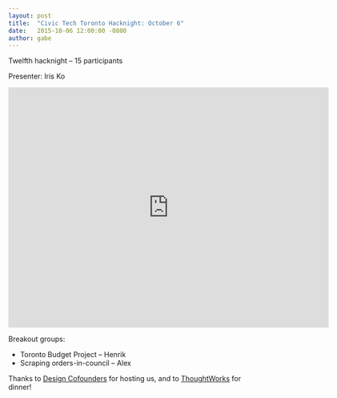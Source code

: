 ```yaml
---
layout: post
title:  "Civic Tech Toronto Hacknight: October 6"
date:   2015-10-06 12:00:00 -0800
author: gabe
---
```

Twelfth hacknight – 15 participants

Presenter: Iris Ko

<iframe width="640" height="480" src="https://www.youtube.com/embed/fErxDVuNJeA" frameborder="0" allowfullscreen></iframe>

Breakout groups:

* Toronto Budget Project – Henrik
* Scraping orders-in-council – Alex

Thanks to [Design Cofounders](http://designcofounders.com/) for hosting us, and
to [ThoughtWorks](http://thoughtworks.com/) for dinner!
